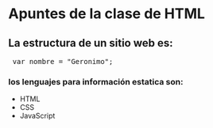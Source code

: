# Apuntes de la clase de HTML
## La estructura de un sitio web es:

<pre> var nombre = "Geronimo";
</pre>

### los lenguajes para información estatica son:
* HTML
* CSS
* JavaScript

